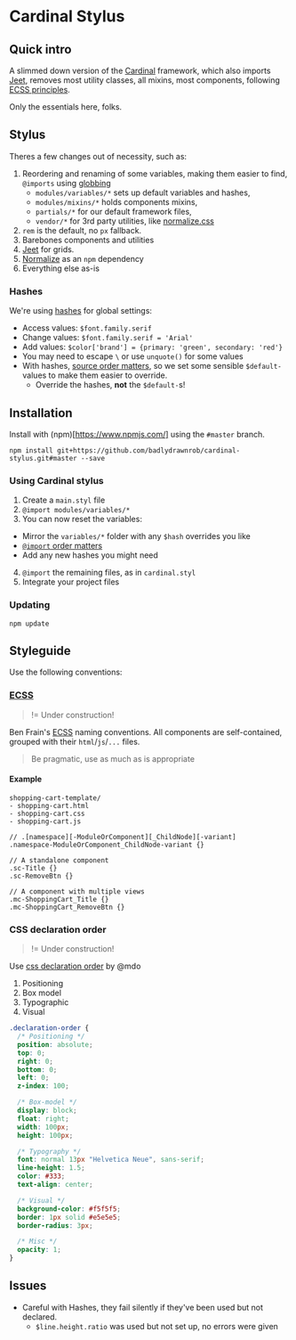 # Cardinal Stylus

## Quick intro

A slimmed down version of the [Cardinal](http://cardinalcss.com/) framework, which also imports [Jeet](http://jeet.gs/), removes most utility classes, all mixins, most components, following [ECSS principles](https://benfrain.com/my-fourth-book-enduring-css/).

Only the essentials here, folks.



## Stylus

Theres a few changes out of necessity, such as:

1. Reordering and renaming of some variables, making them easier to find, `@imports` using [globbing](http://stylus-lang.com/docs/import.html#file-globbing)
    - `modules/variables/*` sets up default variables and hashes,
    - `modules/mixins/*` holds components mixins,
    - `partials/*` for our default framework files,
    - `vendor/*` for 3rd party utilities, like [normalize.css](https://necolas.github.io/normalize.css/)
2. `rem` is the default, no `px` fallback.
3. Barebones components and utilities
4. [Jeet](http://jeet.gs/) for grids.
5. [Normalize]() as an `npm` dependency
5. Everything else as-is

### Hashes

We're using [hashes](http://stylus-lang.com/docs/hashes.html) for global settings:

- Access values: `$font.family.serif`
- Change values: `$font.family.serif = 'Arial'`
- Add values: `$color['brand'] = {primary: 'green', secondary: 'red'}`
- You may need to escape `\` or use `unquote()` for some values
- With hashes, [source order matters](https://github.com/stylus/stylus/issues/2136), so we set some sensible `$default-` values to make them easier to override.
  - Override the hashes, **not** the `$default-`s!



## Installation

Install with (npm)[https://www.npmjs.com/] using the `#master` branch.

```git
npm install git+https://github.com/badlydrawnrob/cardinal-stylus.git#master --save
```

### Using Cardinal stylus

1. Create a `main.styl` file
2. `@import modules/variables/*`
3. You can now reset the variables:
  - Mirror the `variables/*` folder with any `$hash` overrides you like
  - [`@import` order matters](https://github.com/stylus/stylus/issues/2136)
  - Add any new hashes you might need
4. `@import` the remaining files, as in `cardinal.styl`
5. Integrate your project files

### Updating

```git
npm update
```



## Styleguide
Use the following conventions:

### [ECSS]()
> != Under construction!

Ben Frain's [ECSS](http://ecss.io/chapter5.html) naming conventions. All components are self-contained, grouped with their `html`/`js`/`...` files.

> Be pragmatic, use as much as is appropriate

#### Example

```text
shopping-cart-template/
- shopping-cart.html
- shopping-cart.css
- shopping-cart.js
```

```stylus
// .[namespace][-ModuleOrComponent][_ChildNode][-variant]
.namespace-ModuleOrComponent_ChildNode-variant {}

// A standalone component
.sc-Title {}
.sc-RemoveBtn {}

// A component with multiple views
.mc-ShoppingCart_Title {}
.mc-ShoppingCart_RemoveBtn {}
```

### CSS declaration order
> != Under construction!

Use [css declaration order](http://codeguide.co/#css-declaration-order) by @mdo

1. Positioning
2. Box model
3. Typographic
4. Visual

```css
.declaration-order {
  /* Positioning */
  position: absolute;
  top: 0;
  right: 0;
  bottom: 0;
  left: 0;
  z-index: 100;

  /* Box-model */
  display: block;
  float: right;
  width: 100px;
  height: 100px;

  /* Typography */
  font: normal 13px "Helvetica Neue", sans-serif;
  line-height: 1.5;
  color: #333;
  text-align: center;

  /* Visual */
  background-color: #f5f5f5;
  border: 1px solid #e5e5e5;
  border-radius: 3px;

  /* Misc */
  opacity: 1;
}
```



## Issues

- Careful with Hashes, they fail silently if they've been used but not declared.
  - `$line.height.ratio` was used but not set up, no errors were given
